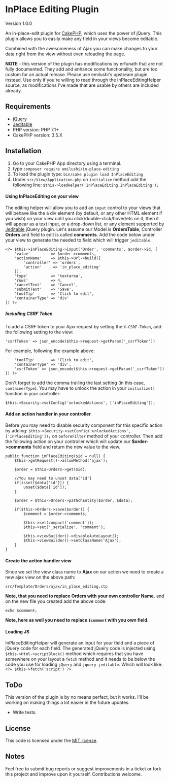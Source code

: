 # InPlace Editing Plugin

Version 1.0.0

An in-place-edit plugin for [CakePHP](http://cakephp.org), which uses the power of jQuery. This plugin allows you to easily make any field in your views become editable.

Combined with the awesomeness of Ajax you can make changes to your data right from the view without even reloading the page.

**NOTE** - this version of the plugin has modifications by erfunath that are not fully documented. They add and enhance some functionality, but are too custom for an actual release. Please use emilushi's upstream plugin instead. Use only if you're willing to read through the InPlaceEditingHelper source, as modifications I've made that are usable by others are included already.

## Requirements

* [jQuery](http://jquery.com/)
* [Jeditable](https://github.com/NicolasCARPi/jquery_jeditable)
* PHP version: PHP 7.1+
* CakePHP version: 3.5.X

## Installation

1. Go to your CakePHP App directory using a terminal.
2. type `composer require emilushi/in-place-editing`
3. To load the plugin type: `bin/cake plugin load InPlaceEditing`
4. Under `src/View/Application.php` on `initialize` method add the following line: `$this->loadHelper('InPlaceEditing.InPlaceEditing');`

#### Using InPlaceEditing on your view

The editing helper will allow you to add an `input` control to your views that will behave like the a div element (by default, or any other HTML element if you wish) on your view until you click/double-click/hover/etc on it, then it will appear as a text input, or a drop-down list, or any element supported by [Jeditable](https://github.com/NicolasCARPi/jquery_jeditable) jQuery plugin.
Let's assume our Model is **OrdersTable**, Controller **Orders** and field to edit is called **comments**. Add the code below under your view to generate the needed to field which will trigger `jeditable`.
  
    <?= $this->InPlaceEditing->input('Order', 'comments', $order->id, [
        'value'         => $order->comments,
        'actionName'    => $this->Url->build([
            'controller' => 'orders',
            'action'     => 'in_place_editing'
        ]),
        'type'          => 'textarea',
        'rows'          => 4,
        'cancelText'    => 'Cancel',
        'submitText'    => 'Save',
        'toolTip'       => 'Click to edit',
        'containerType' => 'div'
    ]) ?>

##### Including CSRF Token
To add a CSRF token to your Ajax request by setting the `X-CSRF-Token`, add the following setting to the view:

    'csrfToken' => json_encode($this->request->getParam('_csrfToken'))
    
For example, following the example above:

        'toolTip'       => 'Click to edit',
        'containerType' => 'div',
        'csrfToken' => json_encode($this->request->getParam('_csrfToken'))
    ]) ?>
    
Don't forget to add the comma trailing the last setting (in this case, `containerType`). You may have to unlock the action in your `initialize()` function in your controller:

    $this->Security->setConfig('unlockedActions', ['inPlaceEditing']);

#### Add an action handler in your controller

Before you may need to disable security component for this specific action by adding: `$this->Security->setConfig('unlockedActions', ['inPlaceEditing']);` on `beforeFilter` method of your controller.
Then add the following action on your controller which will update our **$order->comments** field and return the new value to the view.
    
    public function inPlaceEditing($id = null) {
        $this->getRequest()->allowMethod('ajax');
        
        $order = $this-Orders->get($id);
        
        //You may need to unset data['id']
        if(isset($data['id'])) {
            unset($data['id']);
        }      
        
        $order = $this->Orders->pathchEntity($order, $data);
        
        if($this->Orders->save($order)) {
            $comment = $order->comments;
        
            $this->set(compact('comment'));
            $this->set('_serialize', 'comment');
            
            $this->viewBuilder()->disableAutoLayout();
            $this->viewBuilder()->setClassName('Ajax');
        }
    }

#### Create the action handler view

Since we set the view class name to **Ajax** on our action we need to create a new ajax view on the above path:

    src/Template/Orders/ajax/in_place_editing.ctp
    
**Note, that you need to replace Orders with your own controller Name.** and on the new file you created add the above code:

    echo $comment;
    
**Note, here as well you need to replace `$comment` with you own field.**

#### Loading JS

InPlaceEditingHelper will generate an input for your field and a piece of jQuery code for each field.
The generated jQuery code is injected using `$this->Html->scriptBlock()` method which requires that you have somewhere on your layout a `fetch` method and it needs to be below the code you use for loading `jQuery` and `jquery-jeditable`.
Which will look like: `<?= $this->fetch('script') ?>`


## ToDo

This version of the plugin is by no means perfect, but it works. I'll be working on making things a lot easier in the future updates.
* Write tests.

## License

This code is licensed under the [MIT license](http://www.opensource.org/licenses/mit-license.php).

## Notes

Feel free to submit bug reports or suggest improvements in a ticket or fork this project and improve upon it yourself. Contributions welcome.
